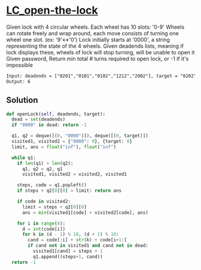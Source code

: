 # [LC_open-the-lock](https://leetcode.com/problems/open-the-lock)

Given lock with 4 circular wheels. Each wheel has 10 slots: '0-9'
Wheels can rotate freely and wrap around, each move consists of turning one wheel one slot. (ex: '9'<->'0')
Lock initially starts at '0000', a string representing the state of the 4 wheels.
Given deadends lists, meaning if lock displays these, wheels of lock will stop turning, will be unable to open it
Given password, Return min total # turns required to open lock, or -1 if it's impossible

```txt
Input: deadends = ["0201","0101","0102","1212","2002"], target = "0202"
Output: 6
```

## Solution

```py
def openLock(self, deadends, target):
  dead = set(deadends)
  if "0000" in dead: return -1

  q1, q2 = deque([(0, "0000")]), deque([(0, target)])
  visited1, visited2 = {"0000": 0}, {target: 0}
  limit, ans = float("inf"), float("inf")

  while q1:
    if len(q1) > len(q2):
      q1, q2 = q2, q1
      visited1, visited2 = visited2, visited1

    steps, code = q1.popleft()
    if steps + q2[0][0] > limit: return ans

    if code in visited2:
      limit = steps + q2[0][0]
      ans = min(visited1[code] + visited2[code], ans)

    for i in range(4):
      d = int(code[i])
      for k in (d - 1) % 10, (d + 1) % 10:
        cand = code[:i] + str(k) + code[i+1:]
        if cand not in visited1 and cand not in dead:
          visited1[cand] = steps + 1
          q1.append((steps+1, cand))
  return -1
```
